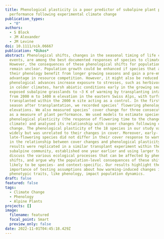 ```yaml
---
title: Phenological plasticity is a poor predictor of subalpine plant population
  performance following experimental climate change
publication_types:
  - "0"
authors:
  - S Block
  - JM Alexander
  - JM Levine
doi: 10.1111/oik.06667
publication: *Oikos*
abstract: Phenological shifts, changes in the seasonal timing of life cycle
  events, are among the best documented responses of species to climate change.
  However, the consequences of these phenological shifts for population dynamics
  remain unclear. Population growth could be enhanced if species that advance
  their phenology benefit from longer growing seasons and gain a pre-emptive
  advantage in resource competition. However, it might also be reduced if
  phenological advances increase exposure to stresses, such as herbivores and,
  in colder climates, harsh abiotic conditions early in the growing season. We
  exposed subalpine grasslands to ~3 K of warming by transplanting intact turfs
  from 2000 m to 1400 m elevation in the eastern Swiss Alps, with turfs
  transplanted within the 2000 m site acting as a control. In the first growing
  season after transplantation, we recorded species’ flowering phenology at both
  elevations. We also measured species’ cover change for three consecutive years
  as a measure of plant performance. We used models to estimate species’
  phenological plasticity (the response of flowering time to the change in
  climate) and analysed its relationship with cover changes following climate
  change. The phenological plasticity of the 18 species in our study varied
  widely but was unrelated to their changes in cover. Moreover, early- and
  late-flowering species did not differ in their cover response to warming, nor
  in the relationship between cover changes and phenological plasticity. These
  results were replicated in a similar transplant experiment within the same
  subalpine community, established one year earlier and using larger turfs. We
  discuss the various ecological processes that can be affected by phenological
  shifts, and argue why the population-level consequences of these shifts are
  likely to be species- and context-specific. Our results highlight the
  importance of testing assumptions about how warming-induced changes in
  phenotypic traits, like phenology, impact population dynamics.
draft: false
featured: false
tags:
  - Climate Change
  - Phenology
  - Alpine Plants
projects: []
image:
  filename: featured
  focal_point: Smart
  preview_only: false
date: 2022-11-01T04:45:18.429Z
---
```

